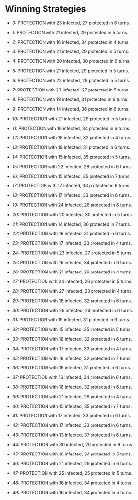 # Winning Strategies

* _0:_ PROTECTION with 23 infected, 27 protected in 6 turns.


* _1:_ PROTECTION with 21 infected, 29 protected in 5 turns.


* _2:_ PROTECTION with 16 infected, 34 protected in 4 turns.


* _3:_ PROTECTION with 21 infected, 29 protected in 5 turns.


* _4:_ PROTECTION with 20 infected, 30 protected in 6 turns.


* _5:_ PROTECTION with 21 infected, 29 protected in 5 turns.


* _6:_ PROTECTION with 22 infected, 28 protected in 5 turns.


* _7:_ PROTECTION with 23 infected, 27 protected in 5 turns.


* _8:_ PROTECTION with 19 infected, 31 protected in 6 turns.


* _9:_ PROTECTION with 14 infected, 36 protected in 6 turns.


* _10:_ PROTECTION with 21 infected, 29 protected in 5 turns.


* _11:_ PROTECTION with 16 infected, 34 protected in 6 turns.


* _12:_ PROTECTION with 18 infected, 32 protected in 4 turns.


* _13:_ PROTECTION with 19 infected, 31 protected in 6 turns.


* _14:_ PROTECTION with 15 infected, 35 protected in 5 turns.


* _15:_ PROTECTION with 22 infected, 28 protected in 6 turns.


* _16:_ PROTECTION with 15 infected, 35 protected in 7 turns.


* _17:_ PROTECTION with 17 infected, 33 protected in 6 turns.


* _18:_ PROTECTION with 17 infected, 33 protected in 6 turns.


* _19:_ PROTECTION with 24 infected, 26 protected in 6 turns.


* _20:_ PROTECTION with 20 infected, 30 protected in 5 turns.


* _21:_ PROTECTION with 14 infected, 36 protected in 7 turns.


* _22:_ PROTECTION with 19 infected, 31 protected in 6 turns.


* _23:_ PROTECTION with 17 infected, 33 protected in 4 turns.


* _24:_ PROTECTION with 23 infected, 27 protected in 5 turns.


* _25:_ PROTECTION with 16 infected, 34 protected in 6 turns.


* _26:_ PROTECTION with 21 infected, 29 protected in 4 turns.


* _27:_ PROTECTION with 24 infected, 26 protected in 5 turns.


* _28:_ PROTECTION with 27 infected, 23 protected in 4 turns.


* _29:_ PROTECTION with 18 infected, 32 protected in 6 turns.


* _30:_ PROTECTION with 26 infected, 24 protected in 6 turns.


* _31:_ PROTECTION with 19 infected, 31 protected in 6 turns.


* _32:_ PROTECTION with 15 infected, 35 protected in 5 turns.


* _33:_ PROTECTION with 18 infected, 32 protected in 6 turns.


* _34:_ PROTECTION with 17 infected, 33 protected in 4 turns.


* _35:_ PROTECTION with 18 infected, 32 protected in 7 turns.


* _36:_ PROTECTION with 19 infected, 31 protected in 6 turns.


* _37:_ PROTECTION with 16 infected, 34 protected in 6 turns.


* _38:_ PROTECTION with 18 infected, 32 protected in 6 turns.


* _39:_ PROTECTION with 21 infected, 29 protected in 4 turns.


* _40:_ PROTECTION with 15 infected, 35 protected in 7 turns.


* _41:_ PROTECTION with 17 infected, 33 protected in 6 turns.


* _42:_ PROTECTION with 17 infected, 33 protected in 6 turns.


* _43:_ PROTECTION with 13 infected, 37 protected in 6 turns.


* _44:_ PROTECTION with 30 infected, 20 protected in 6 turns.


* _45:_ PROTECTION with 16 infected, 34 protected in 5 turns.


* _46:_ PROTECTION with 21 infected, 29 protected in 6 turns.


* _47:_ PROTECTION with 25 infected, 25 protected in 5 turns.


* _48:_ PROTECTION with 16 infected, 34 protected in 4 turns.


* _49:_ PROTECTION with 16 infected, 34 protected in 5 turns.


